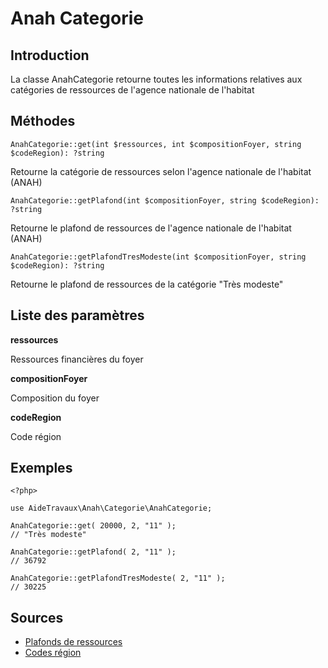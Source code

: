 # Anah Categorie

## Introduction

La classe AnahCategorie retourne toutes les informations relatives aux catégories de ressources de l'agence
nationale de l'habitat

## Méthodes

```
AnahCategorie::get(int $ressources, int $compositionFoyer, string $codeRegion): ?string
```
Retourne la catégorie de ressources selon l'agence nationale de l'habitat (ANAH)

```
AnahCategorie::getPlafond(int $compositionFoyer, string $codeRegion): ?string
```
Retourne le plafond de ressources de l'agence nationale de l'habitat (ANAH)

```
AnahCategorie::getPlafondTresModeste(int $compositionFoyer, string $codeRegion): ?string
```
Retourne le plafond de ressources de la catégorie "Très modeste"

## Liste des paramètres

**ressources**

Ressources financières du foyer

**compositionFoyer**

Composition du foyer

**codeRegion**

Code région


## Exemples

```
<?php>

use AideTravaux\Anah\Categorie\AnahCategorie;

AnahCategorie::get( 20000, 2, "11" );
// "Très modeste"

AnahCategorie::getPlafond( 2, "11" );
// 36792 

AnahCategorie::getPlafondTresModeste( 2, "11" );
// 30225
```

## Sources

- [Plafonds de ressources](https://www.anah.fr/proprietaires/proprietaires-occupants/les-conditions-de-ressources/)
- [Codes région](https://www.insee.fr/fr/information/2114819)
